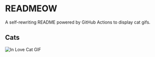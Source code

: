 # READMEOW

A self-rewriting README powered by GitHub Actions to display cat gifs.

## Cats

![In Love Cat GIF](https://media3.giphy.com/media/MDJ9IbxxvDUQM/200.gif?cid=9acd02dal4p1ckqagq5wq3lq7bmpduj4krd9jlyu3zw5eesh&ep=v1_gifs_search&rid=200.gif&ct=g)
